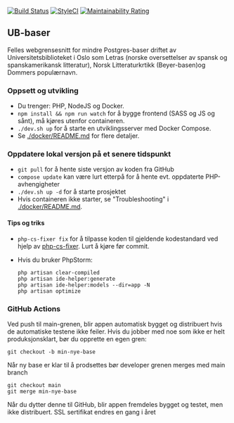 [![Build Status](https://github.com/uio-library/ub-baser/actions/workflows/ci.yml/badge.svg)](https://github.com/uio-library/ub-baser/actions/workflows/ci.yml)
[![StyleCI](https://styleci.io/repos/44453446/shield)](https://styleci.io/repos/44453446)
[![Maintainability Rating](https://sonarcloud.io/api/project_badges/measure?project=scriptotek_ub-baser&metric=sqale_rating)](https://sonarcloud.io/dashboard?id=scriptotek_ub-baser)

## UB-baser

Felles webgrensesnitt for mindre Postgres-baser driftet av Universitetsbiblioteket i Oslo som Letras (norske oversettelser av spansk og spanskamerikansk litteratur), Norsk Litteraturkrtikk (Beyer-basen)og Dommers populærnavn.

### Oppsett og utvikling

- Du trenger: PHP, NodeJS og Docker.
- `npm install && npm run watch` for å bygge frontend (SASS og JS og sånt), må kjøres utenfor containeren.
- `./dev.sh up` for å starte en utviklingsserver med Docker Compose.
- Se [./docker/README.md](./docker/README.md) for flere detaljer.

### Oppdatere lokal versjon på et senere tidspunkt

- `git pull` for å hente siste versjon av koden fra GitHub
- `compose update` kan være lurt etterpå for å hente evt. oppdaterte PHP-avhengigheter
- `./dev.sh up -d` for å starte prosjektet
- Hvis containeren ikke starter, se "Troubleshooting" i [./docker/README.md](./docker/README.md).

#### Tips og triks

* `php-cs-fixer fix` for å tilpasse koden til gjeldende kodestandard ved hjelp av [php-cs-fixer](https://github.com/FriendsOfPHP/PHP-CS-Fixer). Lurt å kjøre før commit.

* Hvis du bruker PhpStorm:

	```
	php artisan clear-compiled
	php artisan ide-helper:generate
	php artisan ide-helper:models --dir=app -N
	php artisan optimize
	```

### GitHub Actions

Ved push til main-grenen, blir appen automatisk bygget og distribuert hvis de automatiske testene ikke feiler.
Hvis du jobber med noe som ikke er helt produksjonsklart, bør du opprette en egen gren:

    git checkout -b min-nye-base

Når ny base er klar til å prodsettes bør developer grenen merges med main branch

    git checkout main
    git merge min-nye-base

Når du dytter denne til GitHub, blir appen fremdeles bygget og testet, men ikke distribuert.
SSL sertifikat endres en gang i året

